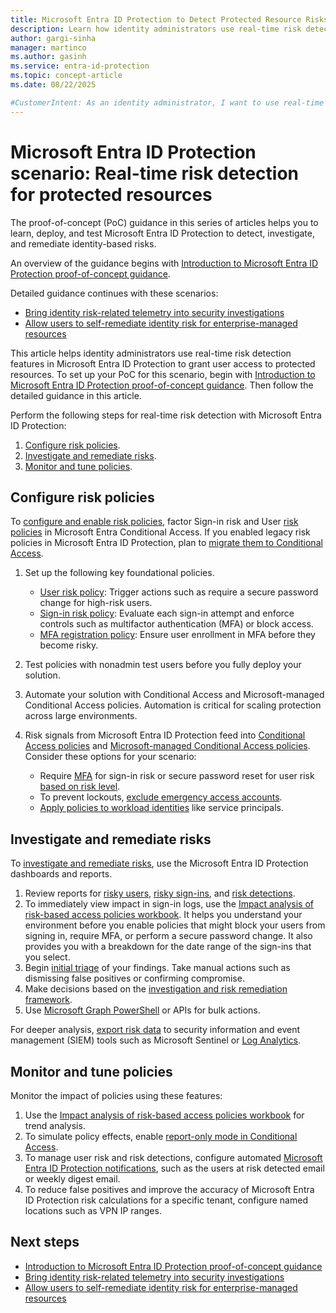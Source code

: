 ```yaml
---
title: Microsoft Entra ID Protection to Detect Protected Resource Risks
description: Learn how identity administrators use real-time risk detection features in Microsoft Entra ID Protection to grant user access to protected resources.
author: gargi-sinha
manager: martinco
ms.author: gasinh
ms.service: entra-id-protection
ms.topic: concept-article
ms.date: 08/22/2025

#CustomerIntent: As an identity administrator, I want to use real-time risk detection features in Microsoft Entra ID Protection so that I can grant user access to protected resources.
---
```

# Microsoft Entra ID Protection scenario: Real-time risk detection for protected resources

The proof-of-concept (PoC) guidance in this series of articles helps you to learn, deploy, and test Microsoft Entra ID Protection to detect, investigate, and remediate identity-based risks.

An overview of the guidance begins with [Introduction to Microsoft Entra ID Protection proof-of-concept guidance](id-protection-guide-introduction.md).

Detailed guidance continues with these scenarios:

- [Bring identity risk-related telemetry into security investigations](id-protection-guide-investigate.md)
- [Allow users to self-remediate identity risk for enterprise-managed resources](id-protection-guide-remediate.md)

This article helps identity administrators use real-time risk detection features in Microsoft Entra ID Protection to grant user access to protected resources. To set up your PoC for this scenario, begin with [Introduction to Microsoft Entra ID Protection proof-of-concept guidance](id-protection-guide-introduction.md). Then follow the detailed guidance in this article.

Perform the following steps for real-time risk detection with Microsoft Entra ID Protection:

1. [Configure risk policies](#configure-risk-policies).
1. [Investigate and remediate risks](#investigate-and-remediate-risks).
1. [Monitor and tune policies](#monitor-and-tune-policies).

## Configure risk policies

To [configure and enable risk policies](../id-protection/howto-identity-protection-configure-risk-policies.md), factor Sign-in risk and User [risk policies](../id-protection/concept-identity-protection-policies.md) in Microsoft Entra Conditional Access. If you enabled legacy risk policies in Microsoft Entra ID Protection, plan to [migrate them to Conditional Access](../id-protection/howto-identity-protection-configure-risk-policies.md#migrate-to-conditional-access).

1. Set up the following key foundational policies.

   - [User risk policy](../id-protection/howto-identity-protection-configure-risk-policies.md): Trigger actions such as require a secure password change for high-risk users.
   - [Sign-in risk policy](../id-protection/howto-identity-protection-configure-risk-policies.md#sign-in-risk-policy-in-conditional-access): Evaluate each sign-in attempt and enforce controls such as multifactor authentication (MFA) or block access.
   - [MFA registration policy](../id-protection/howto-identity-protection-configure-mfa-policy.md): Ensure user enrollment in MFA before they become risky.
  
1. Test policies with nonadmin test users before you fully deploy your solution.
1. Automate your solution with Conditional Access and Microsoft-managed Conditional Access policies. Automation is critical for scaling protection across large environments.
1. Risk signals from Microsoft Entra ID Protection feed into [Conditional Access policies](../identity/conditional-access/policy-all-users-mfa-strength.md) and [Microsoft-managed Conditional Access policies](../identity/conditional-access/managed-policies.md). Consider these options for your scenario:

   - Require [MFA](../identity/authentication/tutorial-enable-azure-mfa.md) for sign-in risk or secure password reset for user risk [based on risk level](../identity/authentication/tutorial-risk-based-sspr-mfa.md).
   - To prevent lockouts, [exclude emergency access accounts](../identity/role-based-access-control/security-emergency-access.md).
   - [Apply policies to workload identities](../identity/conditional-access/workload-identity.md) like service principals.

## Investigate and remediate risks

To [investigate and remediate risks](../id-protection/howto-identity-protection-remediate-unblock.md), use the Microsoft Entra ID Protection dashboards and reports.

1. Review reports for [risky users](../id-protection/concept-risk-reports.md#risky-users), [risky sign-ins](../id-protection/concept-risk-reports.md#risky-sign-ins), and [risk detections](../id-protection/concept-risk-reports.md#risk-detections).
1. To immediately view impact in sign-in logs, use the [Impact analysis of risk-based access policies workbook](../id-protection/workbook-risk-based-policy-impact.md). It helps you understand your environment before you enable policies that might block your users from signing in, require MFA, or perform a secure password change. It also provides you with a breakdown for the date range of the sign-ins that you select.
1. Begin [initial triage](../id-protection/howto-identity-protection-investigate-risk.md#initial-triage) of your findings. Take manual actions such as dismissing false positives or confirming compromise.
1. Make decisions based on the [investigation and risk remediation framework](../id-protection/howto-identity-protection-investigate-risk.md#investigation-and-risk-remediation-framework).
1. Use [Microsoft Graph PowerShell](../id-protection/howto-identity-protection-graph-api.md) or APIs for bulk actions.

For deeper analysis, [export risk data](../id-protection/howto-export-risk-data.md) to security information and event management (SIEM) tools such as Microsoft Sentinel or [Log Analytics](../id-protection/howto-export-risk-data.md#log-analytics).

## Monitor and tune policies

Monitor the impact of policies using these features:

1. Use the [Impact analysis of risk-based access policies workbook](../id-protection/workbook-risk-based-policy-impact.md) for trend analysis.
1. To simulate policy effects, enable [report-only mode in Conditional Access](../identity/conditional-access/concept-conditional-access-report-only.md).
1. To manage user risk and risk detections, configure automated [Microsoft Entra ID Protection notifications](../id-protection/howto-identity-protection-configure-notifications.md), such as the users at risk detected email or weekly digest email.
1. To reduce false positives and improve the accuracy of Microsoft Entra ID Protection risk calculations for a specific tenant, configure named locations such as VPN IP ranges.

## Next steps

- [Introduction to Microsoft Entra ID Protection proof-of-concept guidance](id-protection-guide-introduction.md)
- [Bring identity risk-related telemetry into security investigations](id-protection-guide-investigate.md)
- [Allow users to self-remediate identity risk for enterprise-managed resources](id-protection-guide-remediate.md)

